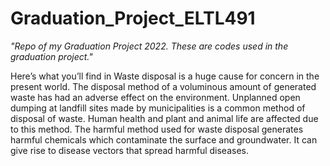 # Graduation_Project_ELTL491
*"Repo of my Graduation Project 2022. These are codes used in the graduation project."*


Here’s what you’ll find in Waste disposal is a huge cause for concern in the present world. The disposal method of a voluminous amount of generated waste has had an adverse effect on the environment. Unplanned open dumping at landfill sites made by municipalities is a common method of disposal of waste. Human health and plant and animal life are affected due to this method. The harmful method used for waste disposal generates harmful chemicals which contaminate the surface and groundwater. It can give rise to disease vectors that spread harmful diseases.
